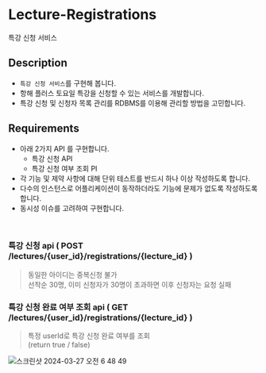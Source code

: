 # Lecture-Registrations
특강 신청 서비스

## Description

- `특강 신청 서비스`를 구현해 봅니다.
- 항해 플러스 토요일 특강을 신청할 수 있는 서비스를 개발합니다.
- 특강 신청 및 신청자 목록 관리를 RDBMS를 이용해 관리할 방법을 고민합니다.

## Requirements

- 아래 2가지 API 를 구현합니다.
    - 특강 신청 API
    - 특강 신청 여부 조회 PI
- 각 기능 및 제약 사항에 대해 단위 테스트를 반드시 하나 이상 작성하도록 합니다.
- 다수의 인스턴스로 어플리케이션이 동작하더라도 기능에 문제가 없도록 작성하도록 합니다.
- 동시성 이슈를 고려하여 구현합니다.

<br>

### 특강 신청 api ( POST /lectures/{user_id}/registrations/{lecture_id} )

> 동일한 아이디는 중복신청 불가 <br>
> 선착순 30명, 이미 신청자가 30명이 초과하면 이후 신청자는 요청 실패
> 

### 특강 신청 완료 여부 조회 api ( GET /lectures/{user_id}/registrations/{lecture_id} )

> 특정 userId로 특강 신청 완료 여부를 조회 <br>
> (return true / false)


![스크린샷 2024-03-27 오전 6 48 49](https://github.com/thdus3009/Lecture-Registrations/assets/63095234/9fabf8d0-e950-4e4f-98f2-18675589a3da)
